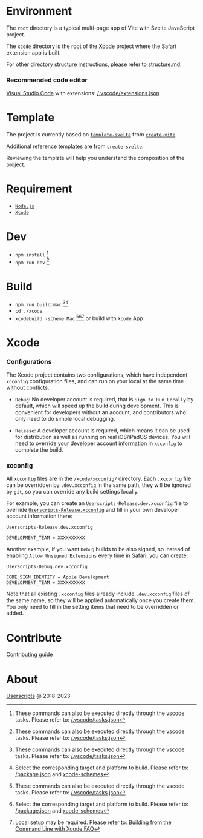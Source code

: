 # Environment

The `root` directory is a typical multi-page app of Vite with Svelte JavaScript project.

The `xcode` directory is the root of the Xcode project where the Safari extension app is built.

For other directory structure instructions, please refer to [structure.md](structure.md).

### Recommended code editor

[Visual Studio Code](https://github.com/Microsoft/vscode) with extensions: [/.vscode/extensions.json](../.vscode/extensions.json)

# Template

The project is currently based on [`template-svelte`](https://github.com/vitejs/vite/tree/main/packages/create-vite/template-svelte) from [`create-vite`](https://github.com/vitejs/vite/tree/main/packages/create-vite).

Additional reference templates are from [`create-svelte`](https://github.com/sveltejs/kit/tree/master/packages/create-svelte).

Reviewing the template will help you understand the composition of the project.

# Requirement

- [`Node.js`](https://nodejs.org/)
- [`Xcode`](https://geo.itunes.apple.com/app/id497799835)

# Dev

- `npm install` [^1]
- `npm run dev` [^1]

# Build

- `npm run build:mac` [^1][^2]
- `cd ./xcode`
- `xcodebuild -scheme Mac` [^1][^2][^3] or build with `Xcode` App

[^1]: These commands can also be executed directly through the vscode tasks. Please refer to: [/.vscode/tasks.json](../.vscode/tasks.json)

[^2]: Select the corresponding target and platform to build. Please refer to: [/package.json](../package.json) and [xcode-schemes](../xcode/Userscripts.xcodeproj/xcshareddata/xcschemes/)

[^3]: Local setup may be required. Please refer to: [Building from the Command Line with Xcode FAQ](https://developer.apple.com/library/archive/technotes/tn2339/_index.html)

# Xcode

### Configurations

The Xcode project contains two configurations, which have independent `xcconfig` configuration files, and can run on your local at the same time without conflicts.

- `Debug`: No developer account is required, that is `Sign to Run Locally` by default, which will speed up the build during development. This is convenient for developers without an account, and contributors who only need to do simple local debugging.

- `Release`: A developer account is required, which means it can be used for distribution as well as running on real iOS/iPadOS devices. You will need to override your developer account information in `xcconfig` to complete the build.

### xcconfig

All `xcconfig` files are in the [`/xcode/xcconfig/`](../xcode/xcconfig) directory. Each `.xcconfig` file can be overridden by `.dev.xcconfig` in the same path, they will be ignored by `git`, so you can override any build settings locally.

For example, you can create an `Userscripts-Release.dev.xcconfig` file to override [`Userscripts-Release.xcconfig`](../xcode/xcconfig/Userscripts-Release.xcconfig) and fill in your own developer account information there:

`Userscripts-Release.dev.xcconfig`

```
DEVELOPMENT_TEAM = XXXXXXXXXX
```

Another example, if you want `Debug` builds to be also signed, so instead of enabling `Allow Unsigned Extensions` every time in Safari, you can create:

`Userscripts-Debug.dev.xcconfig`

```
CODE_SIGN_IDENTITY = Apple Development
DEVELOPMENT_TEAM = XXXXXXXXXX
```

Note that all existing `.xcconfig` files already include `.dev.xcconfig` files of the same name, so they will be applied automatically once you create them. You only need to fill in the setting items that need to be overridden or added.

# Contribute

[Contributing guide](contributing.md)

# About

[Userscripts](https://github.com/quoid/userscripts) @ 2018-2023
